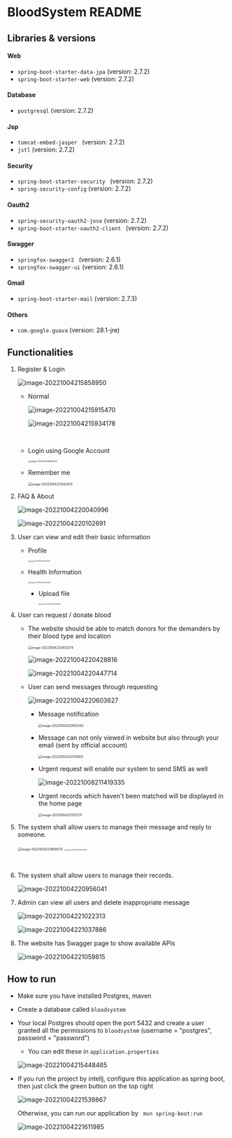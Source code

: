 # BloodSystem README



## Libraries & versions 

#### Web

+ `spring-boot-starter-data-jpa`  (version: 2.7.2)
+ `spring-boot-starter-web`  (version: 2.7.2)

#### Database

+ `postgresql`   (version: 2.7.2)

#### Jsp

+ `tomcat-embed-jasper `    (version: 2.7.2)
+ `jstl`    (version: 2.7.2)

#### Security

+ `spring-boot-starter-security `   (version: 2.7.2)
+ `spring-security-config`  (version: 2.7.2)

#### Oauth2

+ `spring-security-oauth2-jose`     (version: 2.7.2)
+ `spring-boot-starter-oauth2-client `   (version: 2.7.2)

#### Swagger

+ `springfox-swagger2 ` (version: 2.6.1)
+ `springfox-swagger-ui` (version: 2.6.1)

#### Gmail

+ `spring-boot-starter-mail` (version: 2.7.3)

#### Others

+ `com.google.guava` (version: 28.1-jre)





## Functionalities

1. Register & Login

   ![image-20221004215858950](README.assets/image-20221004215858950.png)

   + Normal 

     ![image-20221004215915470](README.assets/image-20221004215915470.png)

     ![image-20221004215934178](README.assets/image-20221004215934178.png)

     ​	

   + Login using Google Account

     <img src="README.assets/image-20221004215954725.png" alt="image-20221004215954725" style="zoom: 33%;" />

   + Remember me

     <img src="README.assets/image-20221004221342835.png" alt="image-20221004221342835" style="zoom: 50%;" />

     

2. FAQ & About 

   ![image-20221004220040996](README.assets/image-20221004220040996.png)

   ![image-20221004220102691](README.assets/image-20221004220102691.png)

3. User can view and edit their basic information

   + Profile

     <img src="README.assets/image-20221004220241647.png" alt="image-20221004220241647" style="zoom: 25%;" />

   + Health Information

     <img src="README.assets/image-20221004220303802.png" alt="image-20221004220303802" style="zoom:25%;" />

     + Upload file

       <img src="README.assets/image-20221004220336141.png" alt="image-20221004220336141" style="zoom: 25%;" />

4. User can request / donate blood

   + The website should be able to match donors for the demanders by their blood type
     and location

     <img src="README.assets/image-20221004220403279.png" alt="image-20221004220403279" style="zoom:50%;" />

     ![image-20221004220428816](README.assets/image-20221004220428816.png)

     ![image-20221004220447714](README.assets/image-20221004220447714.png)

   + User can send messages through requesting

     ![image-20221004220603627](README.assets/image-20221004220603627.png)

     + Message notification

       <img src="README.assets/image-20221004220652542.png" alt="image-20221004220652542" style="zoom:50%;" />

     + Message can not only viewed in website but also through your email (sent by official account)

       <img src="README.assets/image-20221004220735925.png" alt="image-20221004220735925" style="zoom:50%;" />

     + Urgent request will enable our system to send SMS as well

       ![image-20221008211419335](README.assets/image-20221008211419335.png)

     + Urgent records which haven't been matched will be displayed in the home page

       <img src="README.assets/image-20221004221255731.png" alt="image-20221004221255731" style="zoom:50%;" />

5. The system shall allow users to manage their message and reply to someone.

   <img src="README.assets/image-20221004220808375.png" alt="image-20221004220808375" style="zoom:50%;" />

   <img src="README.assets/image-20221004220850260.png" alt="image-20221004220850260" style="zoom: 25%;" />

   

   ​	

6. The system shall allow users to manage their records.

   ![image-20221004220956041](README.assets/image-20221004220956041.png)

7. Admin can view all users and delete inappropriate message 

   ![image-20221004221022313](README.assets/image-20221004221022313.png)

   ![image-20221004221037886](README.assets/image-20221004221037886.png)

8. The website has Swagger page to show available APIs

   ![image-20221004221059815](README.assets/image-20221004221059815.png)







## How to run 

+ Make sure you have installed Postgres, maven

+ Create a database called `bloodsystem`

+ Your local Postgres should open the port 5432 and create a user granted all the permissions to `bloodsystem` (username = "postgres", password = "password")

  + You can edit these in `application.properties`

  ![image-20221004215448465](README.assets/image-20221004215448465.png)

+ If you run the project by intellj, configure this application as spring boot, then just click the green button on the top right

  ![image-20221004221539867](README.assets/image-20221004221539867.png)

  Otherwise, you can run our application by ` mvn spring-boot:run`

  ![image-20221004221611985](README.assets/image-20221004221611985.png)
